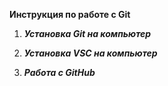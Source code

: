 **Инструкция по работе с Git**

1. ***Установка Git на компьютер***

2. ***Установка VSC на компьютер***

3. ***Работа с GitHub***

